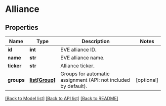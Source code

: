 # Alliance

## Properties
Name | Type | Description | Notes
------------ | ------------- | ------------- | -------------
**id** | **int** | EVE alliance ID. | 
**name** | **str** | EVE alliance name. | 
**ticker** | **str** | Alliance ticker. | 
**groups** | [**list[Group]**](Group.md) | Groups for automatic assignment (API: not included by default). | [optional] 

[[Back to Model list]](../README.md#documentation-for-models) [[Back to API list]](../README.md#documentation-for-api-endpoints) [[Back to README]](../README.md)


